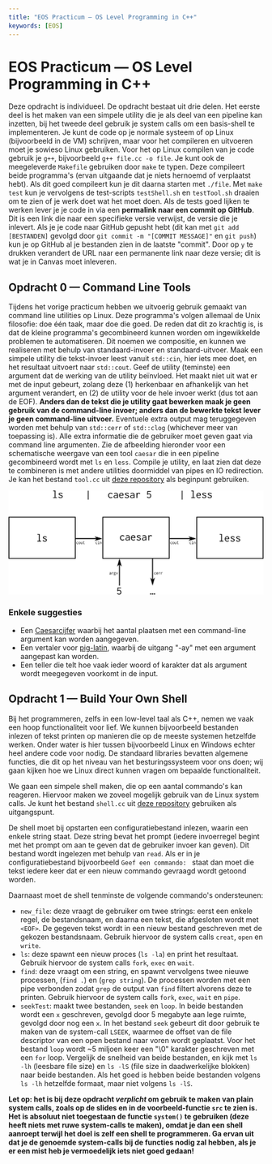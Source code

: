 ```yaml
---
title: "EOS Practicum — OS Level Programming in C++"
keywords: [EOS]
---
```


# EOS Practicum — OS Level Programming in C++

Deze opdracht is individueel. De opdracht bestaat uit drie delen. Het eerste deel is het maken van een simpele utility die je als deel van een pipeline kan inzetten, bij het tweede deel gebruik je system calls om een basis-shell te implementeren. Je kunt de code op je normale systeem of op Linux (bijvoorbeeld in de VM) schrijven, maar voor het compileren en uitvoeren moet je sowieso Linux gebruiken. Voor het op Linux compilen van je code gebruik je `g++`, bijvoorbeeld `g++ file.cc -o file`. Je kunt ook de meegeleverde `Makefile` gebruiken door `make` te typen. Deze compileert beide programma's (ervan uitgaande dat je niets hernoemd of verplaatst hebt). Als dit goed compileert kun je dit daarna starten met `./file`. Met `make test` kun je vervolgens de test-scripts `testShell.sh` en `testTool.sh` draaien om te zien of je werk doet wat het moet doen. Als de tests goed lijken te werken lever je je code in via een **permalink naar een commit op GitHub**. Dit is een link die naar een specifieke versie verwijst, de versie die je inlevert. Als je je code naar GitHub gepusht hebt (dit kan met `git add [BESTANDEN]` gevolgd door `git commit -m "[COMMIT MESSAGE]"` en `git push`) kun je op GitHub al je bestanden zien in de laatste "commit". Door op `y` te drukken verandert de URL naar een permanente link naar deze versie; dit is wat je in Canvas moet inleveren.

## Opdracht 0 — Command Line Tools
Tijdens het vorige practicum  hebben we uitvoerig gebruik gemaakt van command line utilities op Linux. Deze programma's volgen allemaal de Unix filosofie: doe één taak, maar doe die goed. De reden dat dit zo krachtig is, is dat de kleine programma's gecombineerd kunnen worden om ingewikkelde problemen te automatiseren. Dit noemen we compositie, en kunnen we realiseren met behulp van standaard-invoer en standaard-uitvoer.
Maak een simpele utility die tekst-invoer leest vanuit `std::cin`, hier iets mee doet, en het resultaat uitvoert naar `std::cout`. Geef de utility (teminste) een argument dat de werking van de utility beïnvloed. Het maakt niet uit wat er met de input gebeurt, zolang deze (1) herkenbaar en afhankelijk van het argument verandert, en (2) de utility voor de hele invoer werkt (dus tot aan de EOF). **Anders dan de tekst die je utility gaat bewerken maak je geen gebruik van de command-line invoer; anders dan de bewerkte tekst lever je geen command-line uitvoer.** Eventuele extra output mag teruggegeven worden met behulp van `std::cerr` of `std::clog` (whichever meer van toepassing is). Alle extra informatie die de gebruiker moet geven gaat via command line argumenten. Zie de afbeelding hieronder voor een schematische weergave van een tool `caesar` die in een pipeline gecombineerd wordt met `ls` en `less`. Compile je utility, en laat zien dat deze te combineren is met andere utilities doormiddel van pipes en IO redirection. Je kan het bestand `tool.cc` uit [deze repository](https://github.com/HU-TI-V1EOS/V1EOS-practica) als beginpunt gebruiken.

![](0_tool_schematisch.png)

### Enkele suggesties
- Een [Caesarcijfer](https://nl.wikipedia.org/wiki/Caesarcijfer) waarbij het aantal plaatsen met een command-line argument kan worden aangegeven.
- Een vertaler voor [pig-latin](https://nl.wikipedia.org/wiki/Pig_Latin), waarbij de uitgang "-ay" met een argument aangepast kan worden.
- Een teller die telt hoe vaak ieder woord of karakter dat als argument wordt meegegeven voorkomt in de input.

## Opdracht 1 — Build Your Own Shell
Bij het programmeren, zelfs in een low-level taal als C++, nemen we vaak een hoop functionaliteit voor lief. We kunnen bijvoorbeeld bestanden inlezen of tekst printen op manieren die op de meeste systemen hetzelfde werken. Onder water is hier tussen bijvoorbeeld Linux en Windows echter heel andere code voor nodig. De standaard libraries bevatten algemene functies, die dit op het niveau van het besturingssysteem voor ons doen; wij gaan kijken hoe we Linux direct kunnen vragen om bepaalde functionaliteit.

We gaan een simpele shell maken, die op een aantal commando's kan reageren. Hiervoor maken we zoveel mogelijk gebruik van de Linux system calls. Je kunt het bestand `shell.cc` uit [deze repository](https://github.com/HU-TI-V1EOS/V1EOS-practica) gebruiken als uitgangspunt. 

De shell moet bij opstarten een configuratiebestand inlezen, waarin een enkele string staat. Deze string bevat het prompt (iedere invoerregel begint met het prompt om aan te geven dat de gebruiker invoer kan geven). Dit bestand wordt ingelezen met behulp van `read`. Als er in je configuratiebestand bijvoorbeeld `Geef een commando: ` staat dan moet die tekst iedere keer dat er een nieuw commando gevraagd wordt getoond worden.

Daarnaast moet de shell tenminste de volgende commando's ondersteunen:

- `new_file`: deze vraagt de gebruiker om twee strings: eerst een enkele regel, de bestandsnaam, en daarna een tekst, die afgesloten wordt met `<EOF>`. De gegeven tekst wordt in een nieuw bestand geschreven met de gekozen bestandsnaam. Gebruik hiervoor de system calls `creat`, `open` en `write`.
- `ls`: deze spawnt een nieuw proces (`ls -la`) en print het resultaat. Gebruik hiervoor de system calls `fork`, `exec` en `wait`.
- `find`: deze vraagt om een string, en spawnt vervolgens twee nieuwe processen, (`find .`) en (`grep string`). De processen worden met een pipe verbonden zodat `grep` de output van `find` filtert alvorens deze te printen. Gebruik hiervoor de system calls `fork`, `exec`, `wait` en `pipe`.
- `seekTest`: maakt twee bestanden, `seek` en `loop`. In beide bestanden wordt een `x` geschreven, gevolgd door 5 megabyte aan lege ruimte, gevolgd door nog een `x`. In het bestand `seek` gebeurt dit door gebruik te maken van de system-call `LSEEK`, waarmee de offset van de file descriptor van een open bestand naar voren wordt geplaatst. Voor het bestand `loop` wordt ~5 miljoen keer een "\0" karakter geschreven met een `for` loop. Vergelijk de snelheid van beide bestanden, en kijk met `ls -lh` (leesbare file size) en `ls -lS` (file size in daadwerkelijke blokken) naar beide bestanden. Als het goed is hebben beide bestanden volgens `ls -lh` hetzelfde formaat, maar niet volgens `ls -lS`.

**Let op: het is bij deze opdracht *verplicht* om gebruik te maken van plain system calls, zoals op de slides en in de voorbeeld-functie `src` te zien is. Het is absoluut niet toegestaan de functie `system()` te gebruiken (deze heeft niets met ruwe system-calls te maken), omdat je dan een shell aanroept terwijl het doel is zelf een shell te programmeren. Ga ervan uit dat je de genoemde system-calls bij de functies nodig zal hebben, als je er een mist heb je vermoedelijk iets niet goed gedaan!**
